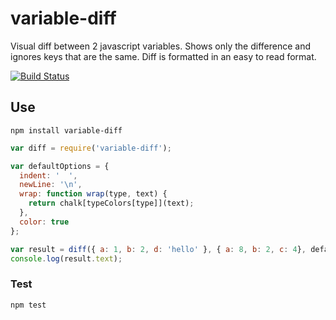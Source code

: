 # variable-diff
Visual diff between 2 javascript variables. Shows only the difference and ignores keys that are the same. Diff is formatted in an easy to read format.

[![Build Status](https://travis-ci.org/taylorhakes/variable-diff.svg?branch=master)](https://travis-ci.org/taylorhakes/variable-diff)

## Use
```
npm install variable-diff
```

```js
var diff = require('variable-diff');

var defaultOptions = {
  indent: '  ',
  newLine: '\n',
  wrap: function wrap(type, text) {
    return chalk[typeColors[type]](text);
  },
  color: true
};

var result = diff({ a: 1, b: 2, d: 'hello' }, { a: 8, b: 2, c: 4}, defaultOptions);
console.log(result.text);
```


### Test
```
npm test
```
